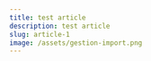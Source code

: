 ```yaml
---
title: test article
description: test article
slug: article-1
image: /assets/gestion-import.png
---
```


